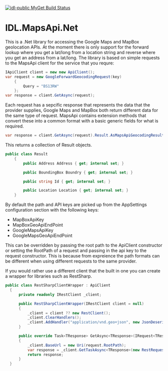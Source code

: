 [![idl-public MyGet Build Status](https://www.myget.org/BuildSource/Badge/idl-public?identifier=d92a24c8-0d80-4579-958d-1035ab52a28f)](https://www.myget.org/)
# IDL.MapsApi.Net

This is a .Net library for accessing the Google Maps and MapBox geolocation APIs. At the moment there is only support for the forward lookup where you get a lat/long from a location string and reverse where you get an address from a lat/long. 
The library is based on simple requests to the MapsApi client for the service that you requre:

````c#
IApiClient client = new new ApiClient();
var request = new GoogleForwardGeocodingRequest(key)
    {
        Query = "BS13RW"
    };
var response = client.GetAsync(request);
````

Each request has a sepcific response that represents the data that the provider supplies, Google Maps and MapBox both return different data for the same type of request. MapsApi contains extension methods that convert these into a common format with a basic generic fields for what is required.
`````c#
var response = client.GetAsync(request).Result.AsMapsApiGeocodingResult();
`````
This returns a collection of Result objects.
````c#
public class Result
    {
        public Address Address { get; internal set; }

        public BoundingBox Boundry { get; internal set; }

        public string Id { get; internal set; }

        public Location Location { get; internal set; }
    }
````
By default the path and API keys are picked up from the AppSettings configuration section with the following keys:
- MapBoxApiKey
- MapBoxGeoApiEndPoint
- GoogleMapsApiKey
- GoogleMapsGeoApiEndPoint

This can be overridden by passing the root path to the ApiClient constructor or setting the RootPath of a request and passing in the api key to the request constructor. This is because from expreience the path formats can be different when using different requests to the same provider.

If you would rather use a different client that the built in one you can create a wrapper for libraries such as RestSharp.
````c#
public class RestSharpClientWrapper : ApiClient
  {
      private readonly IRestClient _client;

      public RestSharpClientWrapper(IRestClient client = null)
      {
          _client = client ?? new RestClient();
          _client.ClearHandlers();
          _client.AddHandler("application/vnd.geo+json", new JsonDeserializer());
      }

      public override Task<TResponse> GetAsync<TResponse>(IRequest<TResponse> request)
      {
          _client.BaseUrl = new Uri(request.RootPath);
          var response = _client.GetTaskAsync<TResponse>(new RestRequest(request.Path) { RequestFormat = DataFormat.Json });
          return response;
      }
  }
  ````
